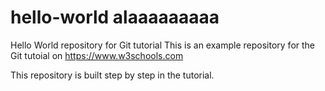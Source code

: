 # hello-world alaaaaaaaaa
Hello World repository for Git tutorial
This is an example repository for the Git tutoial on https://www.w3schools.com

This repository is built step by step in the tutorial.